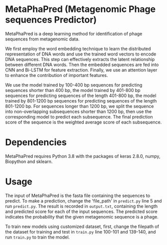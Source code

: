 # MetaPhaPred (Metagenomic Phage sequences Predictor)
MetaPhaPred is a deep learning method for identification of phage sequences from metagenomic data.

We first employ the word embedding technique to learn the distributed representation of DNA words and use the trained word vectors to encode DNA sequences. This step can effectively extracts the latent relationship between different DNA words. Then the embedded sequences are fed into CNN and Bi-LSTM for feature extraction. Finally, we use an attention layer to enhance the contribution of important features.

We use the model trained by 100-400 bp sequences for predicting sequences shorter than 400 bp, the model trained by 401-800 bp sequences for predicting sequences of the length 401-800 bp, the model trained by 801-1200 bp sequences for predicting sequences of the length 801-1200 bp. For sequences longer than 1200 bp, we split the sequence into non-overlapping subsequences shorter than 1200 bp, then use the corresponding model to predict each subsequence. The final prediction score of the sequence is the weighted average score of each subsequence.

# Dependencies
MetaPhaPred requires Python 3.8 with the packages of keras 2.8.0, numpy, Biopython and sklearn.

# Usage
The input of MetaPhaPred is the fasta file containing the sequences to predict. To make a prediction, change the 'file_path' in `predict.py` line 5 and run `predict.py`. The result is recorded in `output.txt`, containing the length and predicted score for each of the input sequences. The predicted score indicates the probability that the given metagenomic sequence is a phage.

To train new models using customized dataset, first, change the filepath of the dataset for training and test in `train.py` line 100-101 and 139-140, and run `train.py` to train the model. 